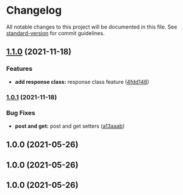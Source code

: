# Changelog

All notable changes to this project will be documented in this file. See [standard-version](https://github.com/conventional-changelog/standard-version) for commit guidelines.

## [1.1.0](https://github.com/RafaelPRufino/Router/compare/v1.0.1...v1.1.0) (2021-11-18)


### Features

* **add response class:** response class feature ([4fdd148](https://github.com/RafaelPRufino/Router/commit/4fdd148cb6c4f999851161a398b362fe2cbbd3eb))

### [1.0.1](https://github.com/RafaelPRufino/Router/compare/v1.0.0...v1.0.1) (2021-11-18)


### Bug Fixes

* **post and get:** post and get setters ([a13aaab](https://github.com/RafaelPRufino/Router/commit/a13aaabc04c63ff7d9c5d006239dfe6e885ae05d))

## 1.0.0 (2021-05-26)

## 1.0.0 (2021-05-26)

## 1.0.0 (2021-05-26)
